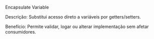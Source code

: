 Encapsulate Variable

Descrição: Substitui acesso direto a variáveis por getters/setters.

Benefício: Permite validar, logar ou alterar implementação sem afetar consumidores.
